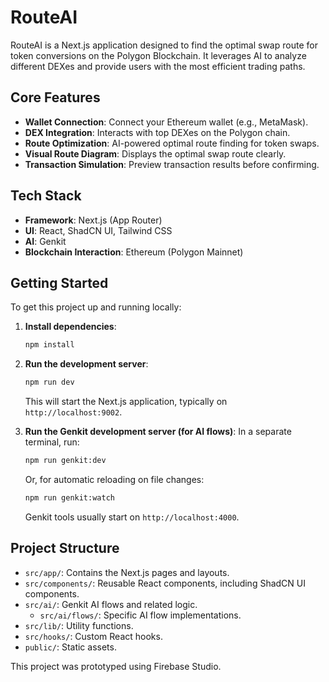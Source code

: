 # RouteAI

RouteAI is a Next.js application designed to find the optimal swap route for token conversions on the Polygon Blockchain. It leverages AI to analyze different DEXes and provide users with the most efficient trading paths.

## Core Features

- **Wallet Connection**: Connect your Ethereum wallet (e.g., MetaMask).
- **DEX Integration**: Interacts with top DEXes on the Polygon chain.
- **Route Optimization**: AI-powered optimal route finding for token swaps.
- **Visual Route Diagram**: Displays the optimal swap route clearly.
- **Transaction Simulation**: Preview transaction results before confirming.

## Tech Stack

- **Framework**: Next.js (App Router)
- **UI**: React, ShadCN UI, Tailwind CSS
- **AI**: Genkit
- **Blockchain Interaction**: Ethereum (Polygon Mainnet)

## Getting Started

To get this project up and running locally:

1.  **Install dependencies**:
    ```bash
    npm install
    ```
2.  **Run the development server**:
    ```bash
    npm run dev
    ```
    This will start the Next.js application, typically on `http://localhost:9002`.

3.  **Run the Genkit development server (for AI flows)**:
    In a separate terminal, run:
    ```bash
    npm run genkit:dev
    ```
    Or, for automatic reloading on file changes:
    ```bash
    npm run genkit:watch
    ```
    Genkit tools usually start on `http://localhost:4000`.

## Project Structure

- `src/app/`: Contains the Next.js pages and layouts.
- `src/components/`: Reusable React components, including ShadCN UI components.
- `src/ai/`: Genkit AI flows and related logic.
  - `src/ai/flows/`: Specific AI flow implementations.
- `src/lib/`: Utility functions.
- `src/hooks/`: Custom React hooks.
- `public/`: Static assets.

This project was prototyped using Firebase Studio.
